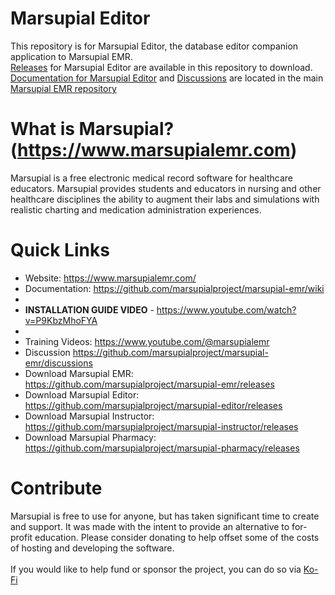 # Marsupial Editor
This repository is for Marsupial Editor, the database editor companion application to Marsupial EMR. <br/>
[Releases](https://github.com/marsupialproject/marsupial-editor/releases) for Marsupial Editor are available in this repository to download.<br/>
[Documentation for Marsupial Editor](https://github.com/marsupialproject/marsupial-emr/wiki) and [Discussions](https://github.com/marsupialproject/marsupial-emr/discussions) are located in the main [Marsupial EMR repository](https://github.com/marsupialproject/marsupial-emr)
# What is Marsupial? (https://www.marsupialemr.com)
Marsupial is a free electronic medical record software for healthcare educators. Marsupial provides students and educators in nursing and other healthcare disciplines the ability to augment their labs and simulations with realistic charting and medication administration experiences.
# Quick Links
- Website: https://www.marsupialemr.com/
- Documentation: https://github.com/marsupialproject/marsupial-emr/wiki
- 
- **INSTALLATION GUIDE VIDEO** - https://www.youtube.com/watch?v=P9KbzMhoFYA
- 
- Training Videos: https://www.youtube.com/@marsupialemr
- Discussion https://github.com/marsupialproject/marsupial-emr/discussions
- Download Marsupial EMR: https://github.com/marsupialproject/marsupial-emr/releases
- Download Marsupial Editor: https://github.com/marsupialproject/marsupial-editor/releases
- Download Marsupial Instructor: https://github.com/marsupialproject/marsupial-instructor/releases
- Download Marsupial Pharmacy: https://github.com/marsupialproject/marsupial-pharmacy/releases
# Contribute
Marsupial is free to use for anyone, but has taken significant time to create and support. It was made with the intent to provide an alternative to for-profit education. Please consider donating to help offset some of the costs of hosting and developing the software.<br/><br/>
If you would like to help fund or sponsor the project, you can do so via [Ko-Fi](https://ko-fi.com/marsupialemr)
